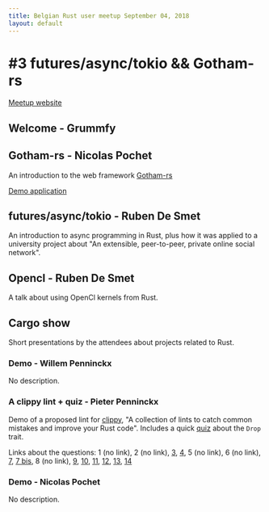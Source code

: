 ```yaml
---
title: Belgian Rust user meetup September 04, 2018
layout: default
---
```


# #3 futures/async/tokio && Gotham-rs

[Meetup website](https://www.meetup.com/Belgium-Rust-user-group/events/249899651/)

## Welcome - Grummfy

## Gotham-rs - Nicolas Pochet

An introduction to the web framework [Gotham-rs](https://gotham.rs/)

[Demo application](https://github.com/n-pochet/gotham-demo)

## futures/async/tokio - Ruben De Smet

An introduction to async programming in Rust, plus how it was applied to
a university project about "An extensible, peer-to-peer, private online social
network".

## Opencl - Ruben De Smet

A talk about using OpenCl kernels from Rust.

## Cargo show

Short presentations by the attendees about projects related to Rust.

### Demo - Willem Penninckx

No description.

### A clippy lint + quiz - Pieter Penninckx

Demo of a proposed lint for [clippy](https://github.com/rust-lang-nursery/rust-clippy/),
"A collection of lints to catch common mistakes and improve your Rust code".
Includes a quick [quiz](/assets/quiz.rs) about the `Drop` trait.

Links about the questions:
1 (no link),
2 (no link),
[3](https://doc.rust-lang.org/book/first-edition/patterns.html#ignoring-bindings),
[4](https://doc.rust-lang.org/stable/reference/expressions.html#temporary-lifetimes),
5 (no link),
6 (no link),
[7](https://doc.rust-lang.org/std/ops/trait.Drop.html#variables-are-dropped-in-reverse-order-of-declaration),
[7 bis](https://doc.rust-lang.org/stable/reference/destructors.html),
8 (no link),
[9](https://doc.rust-lang.org/stable/reference/destructors.html),
[10](https://doc.rust-lang.org/std/ops/trait.Drop.html#dropping-is-done-recursively),
[11](https://doc.rust-lang.org/stable/reference/expressions.html#temporary-lifetimes),
[12](https://doc.rust-lang.org/stable/reference/expressions.html#temporary-lifetimes),
[13](https://doc.rust-lang.org/stable/reference/expressions.html#temporary-lifetimes),
[14](https://doc.rust-lang.org/stable/reference/expressions.html#temporary-lifetimes)

### Demo - Nicolas Pochet

No description.
